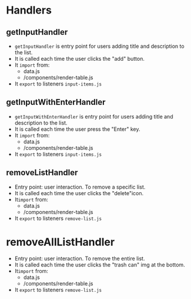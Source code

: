 # Handlers

## getInputHandler

- `getInputHandler` is entry point for users adding title and description to the list.
- It is called each time the user clicks the "add" button.
- It `import` from:
  - data.js
  - /components/render-table.js
- It `export` to listeners `input-items.js`

## getInputWithEnterHandler

- `getInputWithEnterHandler` is entry point for users adding title and description to the list.
- It is called each time the user press the "Enter" key.
- It `import` from:
  - data.js
  - /components/render-table.js
- It `export` to listeners `input-items.js`

## removeListHandler

- Entry point: user interaction. To remove a specific list.
- It is called each time the user clicks the "delete"icon.
- It`import` from:
  - data.js
  - /components/render-table.js
- It `export` to listeners `remove-list.js`

# removeAllListHandler

- Entry point: user interaction. To remove the entire list.
- It is called each time the user clicks the "trash can" img at the bottom.
- It`import` from:
  - data.js
  - /components/render-table.js
- It `export` to listeners `remove-list.js`
